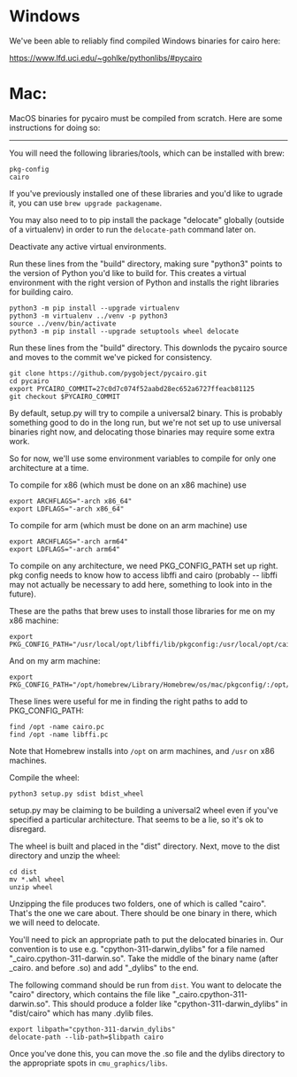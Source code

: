 # Windows

We've been able to reliably find compiled Windows binaries for cairo here:

https://www.lfd.uci.edu/~gohlke/pythonlibs/#pycairo

# Mac:

MacOS binaries for pycairo must be compiled from scratch. 
Here are some instructions for doing so:

<hr/>

You will need the following libraries/tools, which can be installed with
brew:

```
pkg-config
cairo
```

If you've previously installed one of these libraries and you'd like to ugrade
it, you can use `brew upgrade packagename`.

You may also need to to pip install the package "delocate" globally (outside of a virtualenv) in order to run the `delocate-path` command later on.

Deactivate any active virtual environments.

Run these lines from the "build" directory, making sure "python3" points
to the version of Python you'd like to build for. This creates a virtual environment with the right version of Python and installs the right libraries for building cairo.

```
python3 -m pip install --upgrade virtualenv
python3 -m virtualenv ../venv -p python3
source ../venv/bin/activate
python3 -m pip install --upgrade setuptools wheel delocate
```

Run these lines from the "build" directory. This downlods the pycairo source and moves to the commit we've picked for consistency.

```
git clone https://github.com/pygobject/pycairo.git
cd pycairo
export PYCAIRO_COMMIT=27c0d7c074f52aabd28ec652a6727ffeacb81125
git checkout $PYCAIRO_COMMIT
```

By default, setup.py will try to compile a universal2 binary. This is probably something good to do in the long run, but we're not set up to use universal binaries right now, and delocating those binaries may require some extra work.

So for now, we'll use some environment variables to compile for only one architecture at a time.

To compile for x86 (which must be done on an x86 machine) use

```
export ARCHFLAGS="-arch x86_64"
export LDFLAGS="-arch x86_64"
```

To compile for arm (which must be done on an arm machine) use

```
export ARCHFLAGS="-arch arm64"
export LDFLAGS="-arch arm64"
```

To compile on any architecture, we need PKG_CONFIG_PATH set up right. 
pkg config needs to know how to access libffi and cairo (probably -- 
libffi may not actually be necessary to add here, something to look into in the 
future).  

These are the paths that brew uses to install those libraries for me on my x86 machine:

```
export PKG_CONFIG_PATH="/usr/local/opt/libffi/lib/pkgconfig:/usr/local/opt/cairo/lib/pkgconfig/"
```

And on my arm machine:

```
export PKG_CONFIG_PATH="/opt/homebrew/Library/Homebrew/os/mac/pkgconfig/:/opt/homebrew/lib/pkgconfig/"
```

These lines were useful for me in finding the right paths to add to PKG_CONFIG_PATH:

```
find /opt -name cairo.pc
find /opt -name libffi.pc
```

Note that Homebrew installs into `/opt` on arm machines, and `/usr` on x86 machines.

Compile the wheel:

```
python3 setup.py sdist bdist_wheel
```

setup.py may be claiming to be building a universal2 wheel even if you've specified
a particular architecture. That seems to be a lie, so it's ok to disregard.

The wheel is built and placed in the "dist" directory. Next, move to the dist
directory and unzip the wheel:

```
cd dist
mv *.whl wheel
unzip wheel
```

Unzipping the file produces two folders, one of which is called "cairo". 
That's the one we care about. There should be one binary in there, which
we will need to delocate.

You'll need to pick an appropriate path to put the delocated binaries in.
Our convention is to use e.g. "cpython-311-darwin_dylibs" 
for a file named "_cairo.cpython-311-darwin.so". Take the middle of the
binary name (after _cairo. and before .so) and add "_dylibs" to the end.

The following command should be run from `dist`. You want to delocate
the "cairo" directory, which contains the file like 
"_cairo.cpython-311-darwin.so". This should produce a folder like
"cpython-311-darwin_dylibs" in "dist/cairo" which has many .dylib files.

```
export libpath="cpython-311-darwin_dylibs"
delocate-path --lib-path=$libpath cairo
```

Once you've done this, you can move the .so file and the dylibs directory
to the appropriate spots in `cmu_graphics/libs`.